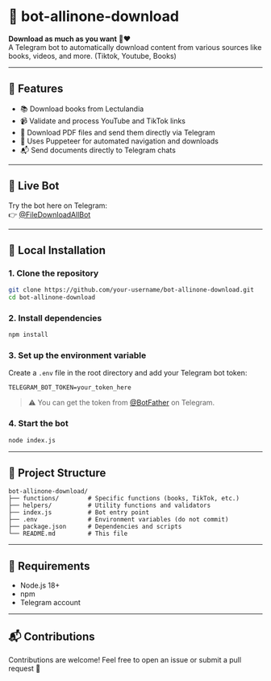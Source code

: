 # 🤖 bot-allinone-download

**Download as much as you want** 🥵❤️  
A Telegram bot to automatically download content from various sources like books, videos, and more. (Tiktok, Youtube, Books)

---

## 🚀 Features

- 📚 Download books from Lectulandia
- 📹 Validate and process YouTube and TikTok links
- 📄 Download PDF files and send them directly via Telegram
- 🧠 Uses Puppeteer for automated navigation and downloads
- 📬 Send documents directly to Telegram chats

---

## 🤖 Live Bot

Try the bot here on Telegram:  
👉 [@FileDownloadAllBot](https://t.me/FileDownloadAllBot)

---

## 🔧 Local Installation

### 1. **Clone the repository**

```bash
git clone https://github.com/your-username/bot-allinone-download.git
cd bot-allinone-download
```

### 2. Install dependencies

```bash
npm install
```

### 3. Set up the environment variable

Create a `.env` file in the root directory and add your Telegram bot token:

```
TELEGRAM_BOT_TOKEN=your_token_here
```

> ⚠️ You can get the token from [@BotFather](https://t.me/BotFather) on Telegram.

### 4. Start the bot

```bash
node index.js
```

---

## 📁 Project Structure

```
bot-allinone-download/
├── functions/        # Specific functions (books, TikTok, etc.)
├── helpers/          # Utility functions and validators
├── index.js          # Bot entry point
├── .env              # Environment variables (do not commit)
├── package.json      # Dependencies and scripts
└── README.md         # This file
```

---

## 🛟 Requirements

- Node.js 18+
- npm
- Telegram account

---

## 📬 Contributions

Contributions are welcome! Feel free to open an issue or submit a pull request 🚀

